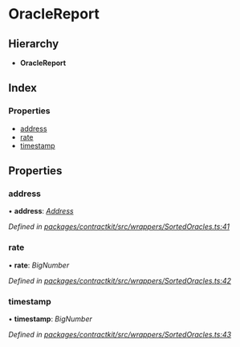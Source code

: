 # OracleReport

## Hierarchy

* **OracleReport**

## Index

### Properties

* [address]()
* [rate]()
* [timestamp]()

## Properties

### address

• **address**: [_Address_]()

_Defined in_ [_packages/contractkit/src/wrappers/SortedOracles.ts:41_](https://github.com/celo-org/celo-monorepo/blob/master/packages/contractkit/src/wrappers/SortedOracles.ts#L41)

### rate

• **rate**: _BigNumber_

_Defined in_ [_packages/contractkit/src/wrappers/SortedOracles.ts:42_](https://github.com/celo-org/celo-monorepo/blob/master/packages/contractkit/src/wrappers/SortedOracles.ts#L42)

### timestamp

• **timestamp**: _BigNumber_

_Defined in_ [_packages/contractkit/src/wrappers/SortedOracles.ts:43_](https://github.com/celo-org/celo-monorepo/blob/master/packages/contractkit/src/wrappers/SortedOracles.ts#L43)

